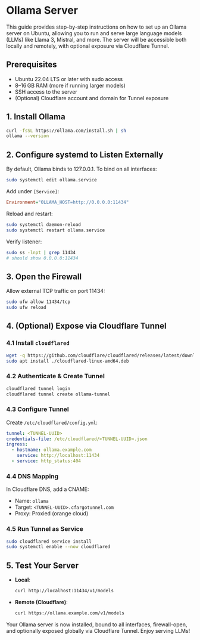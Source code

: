 # Ollama Server

This guide provides step-by-step instructions on how to set up an Ollama server on Ubuntu,
allowing you to run and serve large language models (LLMs) like Llama 3, Mistral, and more.
The server will be accessible both locally and remotely, with optional exposure via Cloudflare Tunnel.

## Prerequisites

* Ubuntu 22.04 LTS or later with sudo access
* 8–16 GB RAM (more if running larger models)
* SSH access to the server
* (Optional) Cloudflare account and domain for Tunnel exposure

## 1. Install Ollama

```bash
curl -fsSL https://ollama.com/install.sh | sh
ollama --version
```

## 2. Configure systemd to Listen Externally

By default, Ollama binds to 127.0.0.1. To bind on all interfaces:

```bash
sudo systemctl edit ollama.service
```

Add under `[Service]`:

```ini
Environment="OLLAMA_HOST=http://0.0.0.0:11434"
```

Reload and restart:

```bash
sudo systemctl daemon-reload
sudo systemctl restart ollama.service
```

Verify listener:

```bash
sudo ss -lnpt | grep 11434
# should show 0.0.0.0:11434
```

## 3. Open the Firewall

Allow external TCP traffic on port 11434:

```bash
sudo ufw allow 11434/tcp
sudo ufw reload
```

## 4. (Optional) Expose via Cloudflare Tunnel

### 4.1 Install `cloudflared`

```bash
wget -q https://github.com/cloudflare/cloudflared/releases/latest/download/cloudflared-linux-amd64.deb
sudo apt install ./cloudflared-linux-amd64.deb
```

### 4.2 Authenticate & Create Tunnel

```bash
cloudflared tunnel login
cloudflared tunnel create ollama-tunnel
```

### 4.3 Configure Tunnel

Create `/etc/cloudflared/config.yml`:

```yaml
tunnel: <TUNNEL-UUID>
credentials-file: /etc/cloudflared/<TUNNEL-UUID>.json
ingress:
  - hostname: ollama.example.com
    service: http://localhost:11434
  - service: http_status:404
```

### 4.4 DNS Mapping

In Cloudflare DNS, add a CNAME:

* Name: `ollama`
* Target: `<TUNNEL-UUID>.cfargotunnel.com`
* Proxy: Proxied (orange cloud)

### 4.5 Run Tunnel as Service

```bash
sudo cloudflared service install
sudo systemctl enable --now cloudflared
```

## 5. Test Your Server

* **Local**:

  ```bash
  curl http://localhost:11434/v1/models
  ```
* **Remote (Cloudflare)**:

  ```bash
  curl https://ollama.example.com/v1/models
  ```

Your Ollama server is now installed, bound to all interfaces, firewall-open, and optionally exposed globally via Cloudflare Tunnel. Enjoy serving LLMs!
